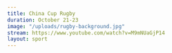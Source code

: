 ```yaml
---
title: China Cup Rugby
duration: October 21-23
image: "/uploads/rugby-background.jpg"
stream: https://www.youtube.com/watch?v=M9mNUaGjP14
layout: sport
---
```


